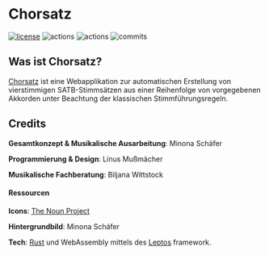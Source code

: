 # Chorsatz

[![license](https://img.shields.io/badge/license-CC--BY--NC--SA--4.0-blue?style=flat-square)](LICENSE)
![actions](https://img.shields.io/github/actions/workflow/status/Dualraum/Chorsatz/continuous-testing.yml?label=tests&style=flat-square)
![actions](https://img.shields.io/github/actions/workflow/status/Dualraum/Chorsatz/continuous-deployment.yml?label=deploy&style=flat-square)
![commits](https://img.shields.io/github/commit-activity/m/Dualraum/Chorsatz?style=flat-square)

## Was ist Chorsatz?

[Chorsatz](https://dualraum.github.io/Chorsatz) ist eine Webapplikation zur automatischen Erstellung von vierstimmigen SATB-Stimmsätzen aus einer Reihenfolge von vorgegebenen Akkorden unter Beachtung der klassischen Stimmführungsregeln.

## Credits

**Gesamtkonzept & Musikalische Ausarbeitung**: Minona Schäfer

**Programmierung & Design**: Linus Mußmächer

**Musikalische Fachberatung**: Biljana Wittstock

#### Ressourcen

**Icons**: [The Noun Project](https://thenounproject.com)

**Hintergrundbild**: Minona Schäfer

**Tech**: [Rust](https://www.rust-lang.org/) und WebAssembly mittels des [Leptos](https://leptos.dev/) framework.
